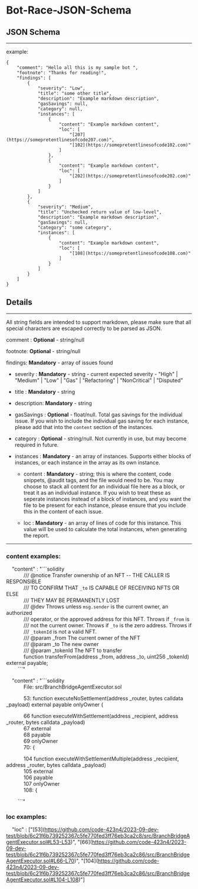 # Bot-Race-JSON-Schema

## JSON Schema

------
example:
```
{
    "comment": "Hello all this is my sample bot ",
    "footnote": "Thanks for reading!",
    "findings": [
        {
            "severity": "Low",
            "title": "some other title",
            "description": "Example markdown description",
            "gasSavings": null,
            "category": null,
            "instances": [
                {
                    "content": "Example markdown content",
                    "loc": [
                        "[207](https://somepretentlinesofcode207.com)",
                        "[102](https://somepretentlinesofcode102.com)"
                    ]
                },
                {
                    "content": "Example markdown content",
                    "loc": [
                        "[202](https://somepretentlinesofcode202.com)"
                    ]
                }
            ]
        },
        {
            "severity": "Medium",
            "title": "Unchecked return value of low-level",
            "description": "Example markdown description",
            "gasSavings": null,
            "category": "some category",
            "instances": [
                {
                    "content": "Example markdown content",
                    "loc": [
                        "[108](https://somepretentlinesofcode108.com)"
                    ]
                }
            ]
        }
    ]
}
```

## Details

-------
All string fields are intended to support markdown, please make sure that all special characters are escaped correctly to be parsed as JSON.

comment : **Optional** - string/null

footnote: **Optional** - string/null

findings: **Mandatory** - array of issues found

* severity   : **Mandatory** - string - current expected severity - "High" | "Medium" | "Low" | "Gas" | "Refactoring" | "NonCritical" | "Disputed"
   
* title      : **Mandatory** - string
   
* description: **Mandatory** - string
   
* gasSavings : **Optional** - float/null. Total gas savings for the individual issue. If you wish to include the individual gas saving for each instance, please add that into the `content` section of the instances.
  
* category   : **Optional** - string/null. Not currently in use, but may become required in future.
  
* instances  : **Mandatory** - an array of instances. Supports either blocks of instances, or each instance in the array as its own instance.

  * content : **Mandatory** - string; this is where the content, code snippets, @audit tags, and the file would need to be. You may choose to stack all content for an individual file here as a block, or treat it as an individual instance. If you wish to treat these as seperate instances instead of a block of instances, and you want the file to be present for each instance, please ensure that you include this in the content of each issue.

  * loc     : **Mandatory** - an array of lines of code for this instance. This value will be used to calculate the total instances, when generating the report.

------

### content examples:

&nbsp;&nbsp;&nbsp;&nbsp;"content" : "\```solidity<br>
&nbsp;&nbsp;&nbsp;&nbsp;&nbsp;&nbsp;&nbsp;&nbsp;&nbsp;&nbsp;&nbsp;&nbsp;/// @notice Transfer ownership of an NFT -- THE CALLER IS RESPONSIBLE<br>
&nbsp;&nbsp;&nbsp;&nbsp;&nbsp;&nbsp;&nbsp;&nbsp;&nbsp;&nbsp;&nbsp;&nbsp;///  TO CONFIRM THAT `_to` IS CAPABLE OF RECEIVING NFTS OR ELSE<br>
&nbsp;&nbsp;&nbsp;&nbsp;&nbsp;&nbsp;&nbsp;&nbsp;&nbsp;&nbsp;&nbsp;&nbsp;///  THEY MAY BE PERMANENTLY LOST<br>
&nbsp;&nbsp;&nbsp;&nbsp;&nbsp;&nbsp;&nbsp;&nbsp;&nbsp;&nbsp;&nbsp;&nbsp;/// @dev Throws unless `msg.sender` is the current owner, an authorized<br>
&nbsp;&nbsp;&nbsp;&nbsp;&nbsp;&nbsp;&nbsp;&nbsp;&nbsp;&nbsp;&nbsp;&nbsp;///  operator, or the approved address for this NFT. Throws if `_from` is<br>
&nbsp;&nbsp;&nbsp;&nbsp;&nbsp;&nbsp;&nbsp;&nbsp;&nbsp;&nbsp;&nbsp;&nbsp;///  not the current owner. Throws if `_to` is the zero address. Throws if<br>
&nbsp;&nbsp;&nbsp;&nbsp;&nbsp;&nbsp;&nbsp;&nbsp;&nbsp;&nbsp;&nbsp;&nbsp;///  `_tokenId` is not a valid NFT.<br>
&nbsp;&nbsp;&nbsp;&nbsp;&nbsp;&nbsp;&nbsp;&nbsp;&nbsp;&nbsp;&nbsp;&nbsp;/// @param _from The current owner of the NFT<br>
&nbsp;&nbsp;&nbsp;&nbsp;&nbsp;&nbsp;&nbsp;&nbsp;&nbsp;&nbsp;&nbsp;&nbsp;/// @param _to The new owner<br>
&nbsp;&nbsp;&nbsp;&nbsp;&nbsp;&nbsp;&nbsp;&nbsp;&nbsp;&nbsp;&nbsp;&nbsp;/// @param _tokenId The NFT to transfer<br>
&nbsp;&nbsp;&nbsp;&nbsp;&nbsp;&nbsp;&nbsp;&nbsp;&nbsp;&nbsp;&nbsp;&nbsp;function transferFrom(address _from, address _to, uint256 _tokenId) external payable;<br>
&nbsp;&nbsp;&nbsp;&nbsp;&nbsp;&nbsp;&nbsp;&nbsp;\```"
               
&nbsp;&nbsp;&nbsp;&nbsp;"content" : "\```solidity<br>
&nbsp;&nbsp;&nbsp;&nbsp;&nbsp;&nbsp;&nbsp;&nbsp;&nbsp;&nbsp;&nbsp;&nbsp;File: src/BranchBridgeAgentExecutor.sol
  
&nbsp;&nbsp;&nbsp;&nbsp;&nbsp;&nbsp;&nbsp;&nbsp;&nbsp;&nbsp;&nbsp;&nbsp;53:      function executeNoSettlement(address _router, bytes calldata _payload) external payable onlyOwner {
  
&nbsp;&nbsp;&nbsp;&nbsp;&nbsp;&nbsp;&nbsp;&nbsp;&nbsp;&nbsp;&nbsp;&nbsp;66       function executeWithSettlement(address _recipient, address _router, bytes calldata _payload)<br>
&nbsp;&nbsp;&nbsp;&nbsp;&nbsp;&nbsp;&nbsp;&nbsp;&nbsp;&nbsp;&nbsp;&nbsp;67           external<br>
&nbsp;&nbsp;&nbsp;&nbsp;&nbsp;&nbsp;&nbsp;&nbsp;&nbsp;&nbsp;&nbsp;&nbsp;68           payable<br>
&nbsp;&nbsp;&nbsp;&nbsp;&nbsp;&nbsp;&nbsp;&nbsp;&nbsp;&nbsp;&nbsp;&nbsp;69           onlyOwner<br>
&nbsp;&nbsp;&nbsp;&nbsp;&nbsp;&nbsp;&nbsp;&nbsp;&nbsp;&nbsp;&nbsp;&nbsp;70:      {
  
&nbsp;&nbsp;&nbsp;&nbsp;&nbsp;&nbsp;&nbsp;&nbsp;&nbsp;&nbsp;&nbsp;&nbsp;104      function executeWithSettlementMultiple(address _recipient, address _router, bytes calldata _payload)<br>
&nbsp;&nbsp;&nbsp;&nbsp;&nbsp;&nbsp;&nbsp;&nbsp;&nbsp;&nbsp;&nbsp;&nbsp;105          external<br>
&nbsp;&nbsp;&nbsp;&nbsp;&nbsp;&nbsp;&nbsp;&nbsp;&nbsp;&nbsp;&nbsp;&nbsp;106          payable<br>
&nbsp;&nbsp;&nbsp;&nbsp;&nbsp;&nbsp;&nbsp;&nbsp;&nbsp;&nbsp;&nbsp;&nbsp;107          onlyOwner<br>
&nbsp;&nbsp;&nbsp;&nbsp;&nbsp;&nbsp;&nbsp;&nbsp;&nbsp;&nbsp;&nbsp;&nbsp;108:     {
  
&nbsp;&nbsp;&nbsp;&nbsp;&nbsp;&nbsp;&nbsp;&nbsp;\```"
  

### loc examples:

&nbsp;&nbsp;&nbsp;&nbsp;"loc" : ["\[53\](https://github.com/code-423n4/2023-09-dev-test/blob/6c21f6b739252367c5fe770fed3ff76eb3ca2c8/src/BranchBridgeAgentExecutor.sol#L53-L53)", "\[66\](https://github.com/code-423n4/2023-09-dev-test/blob/6c21f6b739252367c5fe770fed3ff76eb3ca2c86/src/BranchBridgeAgentExecutor.sol#L66-L70)", "\[104\](https://github.com/code-423n4/2023-09-dev-test/blob/6c21f6b739252367c5fe770fed3ff76eb3ca2c86/src/BranchBridgeAgentExecutor.sol#L104-L108)"]
				
